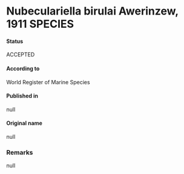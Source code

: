 Nubeculariella birulai Awerinzew, 1911 SPECIES
=======

#### Status
ACCEPTED

#### According to
World Register of Marine Species

#### Published in
null

#### Original name
null

### Remarks
null